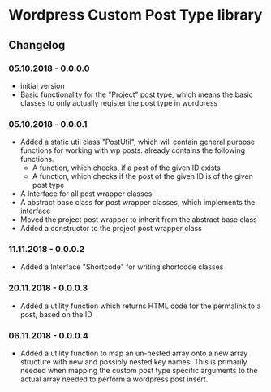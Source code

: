 # Wordpress Custom Post Type library


## Changelog

### 05.10.2018 - 0.0.0.0

- initial version
- Basic functionality for the "Project" post type, which means the basic classes to only actually register the post 
type in wordpress

### 05.10.2018 - 0.0.0.1

- Added a static util class "PostUtil", which will contain general purpose functions for working with wp posts.
already contains the following functions.
    - A function, which checks, if a post of the given ID exists
    - A function, which checks if the post of the given ID is of the given post type
- A Interface for all post wrapper classes
- A abstract base class for post wrapper classes, which implements the interface
- Moved the project post wrapper to inherit from the abstract base class
- Added a constructor to the project post wrapper class 

### 11.11.2018 - 0.0.0.2

- Added a Interface "Shortcode" for writing shortcode classes 

### 20.11.2018 - 0.0.0.3

- Added a utility function which returns HTML code for the permalink to a post, based on the ID

### 06.11.2018 - 0.0.0.4

- Added a utility function to map an un-nested array onto a new array structure with new and possibly nested key names. 
This is primarily needed when mapping the custom post type specific arguments to the actual array needed to perform a 
wordpress post insert.